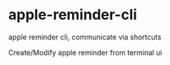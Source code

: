# apple-reminder-cli
apple reminder cli, communicate via shortcuts

Create/Modify apple reminder from terminal ui
